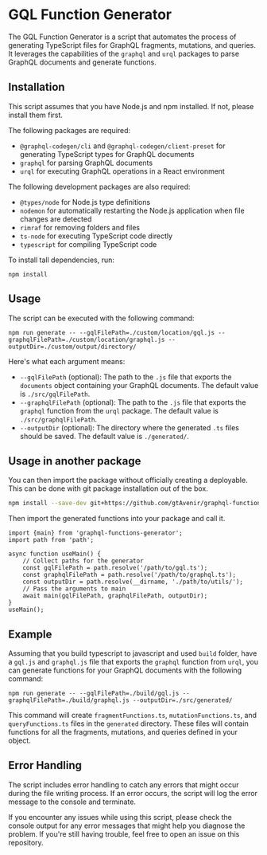 # GQL Function Generator

The GQL Function Generator is a script that automates the process of generating TypeScript files for GraphQL fragments, mutations, and queries. It leverages the capabilities of the `graphql` and `urql` packages to parse GraphQL documents and generate functions.

## Installation

This script assumes that you have Node.js and npm installed. If not, please install them first.

The following packages are required:

- `@graphql-codegen/cli` and `@graphql-codegen/client-preset` for generating TypeScript types for GraphQL documents
- `graphql` for parsing GraphQL documents
- `urql` for executing GraphQL operations in a React environment

The following development packages are also required:

- `@types/node` for Node.js type definitions
- `nodemon` for automatically restarting the Node.js application when file changes are detected
- `rimraf` for removing folders and files
- `ts-node` for executing TypeScript code directly
- `typescript` for compiling TypeScript code

To install tall dependencies, run:

```
npm install
```

## Usage

The script can be executed with the following command:

```
npm run generate -- --gqlFilePath=./custom/location/gql.js --graphqlFilePath=./custom/location/graphql.js --outputDir=./custom/output/directory/
```

Here's what each argument means:

- `--gqlFilePath` (optional): The path to the `.js` file that exports the `documents` object containing your GraphQL documents. The default value is `./src/gqlFilePath`.
- `--graphqlFilePath` (optional): The path to the `.js` file that exports the `graphql` function from the `urql` package. The default value is `./src/graphqlFilePath`.
- `--outputDir` (optional): The directory where the generated `.ts` files should be saved. The default value is `./generated/`.

## Usage in another package

You can then import the package without officially creating a deployable. This can be done with git package installation out of the box.

```bash
npm install --save-dev git+https://github.com/gtAvenir/graphql-functions-generator.git
```

Then import the generated functions into your package and call it.
```tsx
import {main} from 'graphql-functions-generator';
import path from 'path';

async function useMain() {
    // Collect paths for the generator
    const gqlFilePath = path.resolve('/path/to/gql.ts');
    const graphqlFilePath = path.resolve('/path/to/graphql.ts');
    const outputDir = path.resolve(__dirname, './path/to/utils/');
    // Pass the arguments to main
    await main(gqlFilePath, graphqlFilePath, outputDir);
}
useMain();
```

## Example

Assuming that you build typescript to javascript and used `build` folder, have a `gql.js` and `graphql.js` file that exports the `graphql` function from `urql`, you can generate functions for your GraphQL documents with the following command:

```
npm run generate -- --gqlFilePath=./build/gql.js --graphqlFilePath=./build/graphql.js --outputDir=./src/generated/
```

This command will create `fragmentFunctions.ts`, `mutationFunctions.ts`, and `queryFunctions.ts` files in the `generated` directory. These files will contain functions for all the fragments, mutations, and queries defined in your object.

## Error Handling

The script includes error handling to catch any errors that might occur during the file writing process. If an error occurs, the script will log the error message to the console and terminate.

If you encounter any issues while using this script, please check the console output for any error messages that might help you diagnose the problem. If you're still having trouble, feel free to open an issue on this repository.